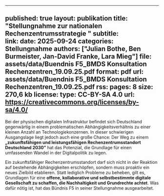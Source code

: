 
---
published: true
layout: publikation
title: "Stellungnahme zur nationalen Rechenzentrumsstrategie "
subtitle:  
link: 
date: 2025-09-24
categories: Stellungnahme
authors: ["Julian Bothe, Ben Burmeister, Jan-David Franke, Lara Mieg"]
file: assets/data/Buendnis F5_BMDS Konsultation Rechenzentren_19.09.25.pdf
    format: pdf
    url: assets/data/Buendnis F5_BMDS Konsultation Rechenzentren_19.09.25.pdf
rss:
pages: 8
size: 270,6 kb
license:
    type: CC-BY-SA 4.0
    url: https://creativecommons.org/licenses/by-sa/4.0/
---

Bei der physischen digitalen Infrastruktur befindet sich Deutschland gegenwärtig in einem problematischen Abhängigkeitsverhältnis zu einer kleinen Anzahl an Technologiekonzernen. In dieser schwierigen Ausgangslage liegt jedoch auch eine große Chance: Der Weg zu einem **„zukunftsfähigen und leistungsfähigen Rechenzentrumsstandort Deutschland 2030”** hat das Potenzial, die Grundlage für einen umfassenden Wandel in der Digitalpolitik zu legen. 

Ein zukunftsfähiger Rechenzentrumsstandort darf sich nicht in der Reaktion auf bestehende Abhängigkeiten erschöpfen, sondern muss proaktiv ein neues Zielbild etablieren. Statt lediglich Probleme zu beheben, gilt es, Grundlagen für eine **offene, kollaborative und selbstbestimmte digitale Gesellschaft zu schaffen, die Nachhaltigkeit und Grundrechte achtet**. Was dafür nötig ist, hat das Bündnis F5 in seiner Stellungnahme ausgearbeitet. 

